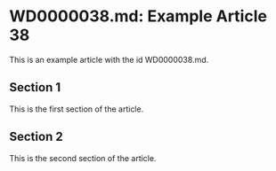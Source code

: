 # WD0000038.md: Example Article 38

This is an example article with the id WD0000038.md.
## Section 1

This is the first section of the article.
## Section 2

This is the second section of the article.
